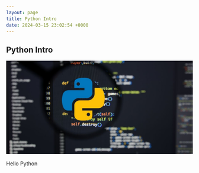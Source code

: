 ```yaml
---
layout: page
title: Python Intro
date: 2024-03-15 23:02:54 +0000
---
```


## Python Intro

![Python Code](/assets/images/python-coding-mistakes.jpg)

Hello Python